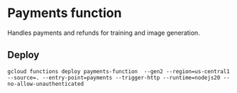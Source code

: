 # Payments function

Handles payments and refunds for training and image generation.

## Deploy
```
gcloud functions deploy payments-function  --gen2 --region=us-central1 --source=. --entry-point=payments --trigger-http --runtime=nodejs20 --no-allow-unauthenticated
```